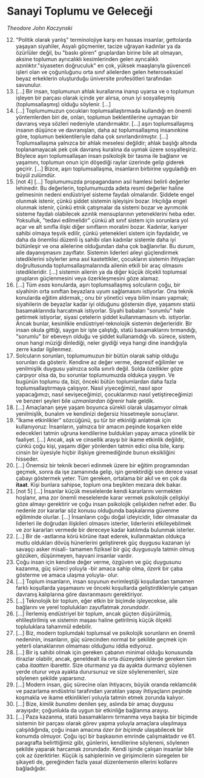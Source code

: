 # Sanayi Toplumu ve Geleceği

*Theodore John Kaczynski*

12. "Politik olarak yanlış" terminolojiye karşı en hassas insanlar, gettolarda
yaşayan siyahiler, Asyalı göçmenler, tacize uğrayan kadınlar ya da özürlüler
değil, bu "baskı gören" gruplardan birine bile ait olmayan, aksine toplumun
ayrıcalıklı kesimlerinden gelen ayrıcalıklı azınlıktır."siyaseten doğruculuk" en
çok, yüksek maaşlarıyla güvenceli işleri olan ve çoğunluğunu orta sınıf
ailelerden gelen heteroseksüel beyaz erkeklerin oluşturduğu üniversite
profesötleri tarafından savunulur.
24. [...] Bir insan, toplumunun ahlak kurallarına inanıp uyarsa ve o toplumun
işleyen bir parçası olarak içinde yer alırsa, onun iyi sosyalleşmiş
(toplumsallaşmış) olduğu söylenir. [...]
26. [...] Toplumumuzun çocukları toplumsallaştırmada kullandığı en önemli
yöntemlerden biri de, onları, toplumun beklentilerine uymayan bir davranış veya
sözleri nedeniyle utandırmaktır. [...] aşırı toplumsallaşmış insanın düşünce ve
davranışları, daha az toplumsallaşmış insanınkine göre, toplumun beklentileriyle
daha çok sınırlandırılmıştır. [...] Toplumsallaşma yalnızca bir ahlak meselesi
değildir; ahlak başlığı altında toplanamayacak pek çok davranış kuralına da
uymak üzere sosyalleşiriz. Böylece aşırı toplumsallaşan insan psikolojik bir
tasma ile bağlanır ve yaşamını, toplumun onun için döşediği raylar üzerinde
gelip giderek geçirir. [...] Bizce, aşırı toplumsallaşma, insanların birbirine
uyguladığı en büyül zulümdür.
28. [not 4] [...] Toplumumuzda propagandanın asıl hamlesi belirli değerler
lehinedir. Bu değerlerin, toplumumuzda adeta resmi değerler haline gelmesinin
nedeni endüstriyel sisteme faydalı olmalarıdır. Şiddete engel olunmak istenir,
çünkü şiddet sistemin işleyişini bozar. Irkçılığa engel olunmak istenir, çünkü
etnik çatışmalar da sistemi bozar ve ayrımcılık sisteme faydalı olabilecek
azınlık mensuplarının yeteneklerini heba eder. Yoksulluk,  "tedavi edilmelidir"
çünkü alt sınıf sistem için sorunlara yol açar ve alt sınıfla ilişki diğer
sınıfların moralini bozar. Kadınlar, kariyer sahibi olmaya teşvik edilir, çünkü
yetenekleri sistem için faydalıdır, ve daha da önemlisi düzenli iş sahibi olan
kadınlar sistemle daha iyi bütünleşir ve ona ailelerine olduğundan daha çok
bağlanırlar. Bu durum, aile dayanışmasını zayıflatır. Sistemin liderleri aileyi
güçlendirmek istediklerini söylerler ama asıl kastettikler, çocukların sistemin
ihtiyaçları doğrultusunda toplumsallaşmalarında ailenin etkili bir araç olmasını
istedikleridir. [...] sistemin ailenin ya da diğer küçük ölçekli toplumsal
grupların güçlenmesini veya özerkleşmesini göze alamaz.
29. [...] Tüm *esas* konularda,  aşırı toplumsallaşmış solcuların çoğu, bir
siyahinin orta sınıftan beyazlara uyum sağlamasını istiyorlar. Ona teknik
konularda eğitim aldırmak,; onu bir yönetici veya bilim insanı yapmak;
siyahilerin de beyazlar kadar iyi olduğunu göstersin diye, yaşamını statü
basamaklarında harcatmak istiyorlar. Siyahi babaları "sorumlu" hale getirmek
istiyorlar, siyasi çetelerin şiddet kullanmamasını vb. istiyorlar. Ancak bunlar,
kesinlikle endüstriyel-teknolojik sistemin değerleridir. Bir insan okula
gittiği, saygın bir işte çalıştığı, statü basamaklarını tırmandığı, "sorumlu"
bir ebeveyn olduğu ve şiddet kullanamdığı vb. sürece, sistem, onun hangi müziği
dinlediği, neler giydiği veya hangi dine inandığıyla zerre kadar ilgilenmez.
32. Solcuların sorunları, toplumumuzun bir bütün olarak sahip olduğu sorunları
da gösterir. Kendine az değer verme, depresif eğilimler ve yenilmişlik duygusu
yalnızca solla sınırlı değil. Solda özellikler göze çarpıyor olsa da, bu
sorunlar toplumumuzda oldukça yaygın. Ve bugünün toplumu da, bizi, önceki bütün
toplumlardan daha fazla toplumsallaştırmaya çalışıyor. Nasıl yiyeceğimizi, nasıl
spor yapacağımızı, nasıl sevişeceğimizi, çocuklarımızı nasıl yetiştireceğimizi
ve benzeri şeyleri bile *uzmanlardan* öğrenir hale geldik.
36. [...] Amaçlanan şeye yaşam boyunca sürekli olarak ulaşamıyor olmak
yenilmişlik, bunalım ve kendinizi değersiz hissetmeyle sonuçlanır.
39. "İkame etkinlikler" sözcüğünü,  şu tür bir etkinliği anlatmak için
kullanıyoruz: İnsanların, yalnızca bir amacın peşinde koşarken elde edecekleri
tatmin uğruna kendilerine buldukları yapay amaca yönelik bir faaliyet. [...]
Ancak, aşk ve cinsellik arayşı bir ikame etkinlik değildir, çünkü çoğu kişi,
yaşamı diğer yönlerden tatmin edici olsa bile, karşı cinsin bir üyesiyle hiçbir
ilişkiye giremediğinde bunun eksikliğini hisseder.
40. [...] Önemsiz bir teknik beceri edinmek üzere bir eğitim programından
geçmek, sonra da işe zamanında gelip, işin gerektirdiği son derece vasat çabayı
göstermek yeter. Tüm gereken, ortalama bir akıl ve en çok da **itaat**. Kişi
bunlara sahipse, toplum ona beşikten mezara dek bakar.
42. [not 5] [...] İnsanlar küçük meselelerde kendi kararlarını vermekten
hoşlanır, ama zor önemli meselelerde karar vermek psikolojik çelişkiyi göze
almayı gerektirir ve çoğu insan psikolojik çelişkiden nefret eder. Bu nedenle
zor kararlar söz konusu olduğunda başkalarına güvenme eğiliminde olurlar. [...]
İnsanların çoğu doğal izleyicidir, lider olmasalar da liderleri ile doğrudan
ilişkileri olmasını isterler, liderlerini etkileyebilmek ve zor kararları
vermede bir dereceye kadar katılımda bulunmak isterler.
43. [...] Bir de -astlarına körü körüne itaat ederek, kullanmaktan oldukça mutlu
oldukları dövüş hünerlerini geliştirerek güç duygusu kazanan iyi savaşçı asker
misali- tamamen fiziksel bir güç duygusuyla tatmin olmuş gözüken, düşünmeyen,
hayvani insanlar vardır.
44. Çoğu insan için kendine değer verme, özgüven ve güç duygusunu kazanma, güç
süreci yoluyla -bir amaca sahip olma, *özerk* bir çaba gösterme ve amaca ulaşma
yoluyla- olur.
46. [...] Toplum insanların, insan soyunun evrimleştiği koşullardan tamamen
farklı koşullarda yaşamasını ve önceki koşullarda geliştirdikleriyle çatışan
davranış kalıplarına göre davranmasını gerektiriyor.
51. [...] Teknolojik bir toplum, eğer etkin bir biçimde işleyecekse, aile
bağlarını ve yerel toplulukları zayuflatmak *zorundadır*.
52. [...] İlerlemiş endüstriyel bir toplum, ancak güçten düşürülmüş,
ehlileştirilmiş ve sistemin maşası haline getirilmiş küçük ölçekli topluluklara
tahammül edebilir.
58. [...] Biz, modern toplumdaki toplumsal ve psikolojik sorunların en önemli
nedeninin, insanların, güç sürecinden normal bir şekilde geçmek için yeterli
olanaklarının olmaması olduğunu iddia ediyoruz.
61. [...] Bir iş sahibi olmak için gereken çabanın minimal olduğu konusunda
itirazlar olabilir, ancak, geneldealt ila orta düzeydeki işlerde gereken tüm
çaba *itaatten* ibarettir. Size oturmanız ya da ayakta durmanız söylenen yerde
oturur veya ayakta durursunuz ve size söylenenenleri, size söylenen şekilde
yaparsınız.
63. [...] Modern insan, güç sürecine olan ihtiyacını, büyük oranda reklamcılık
ve pazarlama endüstrisi tarafından yaratılan yapay ihtiyaçların peşinde koşmakla
ve ikame etkinlikleri yoluyla tatmin etmek zorunda kalıyor.
64. [...] Bize, *kimlik bunalımı* denilen şey, aslında bir amaç duygusu
arayışıdır; çoğunlukla da uygun bir etkinliğe bağlanma arayışı.
65. [...] Paza kazanma, statü basamaklarını tırmanma veya başka bir biçimde
sistemin bir parçası olarak görev yapma yoluyla amaçlara ulaşılmaya
çalışıldığında, çoğu insan amacına *özer bir biçimde* ulaşabilecek bir konumda
olmuyor. Çoğu işçi bir başkasının emrinde çalışmaktadır ve 61. paragrafta
belirttiğimiz gibi, günlerini, kendilerine söyleneni, söylenen şekilde yaparak
harcamak zorundadır. Kendi işinde çalışan insanlar bile çok az
özerktirler. Küçük iş sahiplerinin ve girişimcilerin süregelen bir şikayeti de,
gereğinden fazla yasal düzenlemenin ellerini kollarını bağladığıdır.
